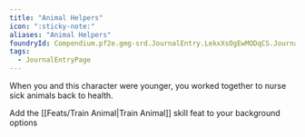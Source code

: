 ```yaml
---
title: "Animal Helpers"
icon: ":sticky-note:"
aliases: "Animal Helpers"
foundryId: Compendium.pf2e.gmg-srd.JournalEntry.LekxXsOgEwMODqCS.JournalEntryPage.oYQhqpxzWiv58h8y
tags:
  - JournalEntryPage
---
```

When you and this character were younger, you worked together to nurse sick animals back to health.

Add the [[Feats/Train Animal|Train Animal]] skill feat to your background options